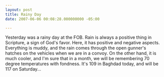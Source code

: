 ```yaml
---
layout: post
title: Rainy Day
date: 2007-06-06 00:08:28.000000000 -05:00

---
```

<p>Yesterday was a rainy day at the FOB. Rain is always a positive thing in Scripture, a sign of God's favor. Here, it has positive and negative aspects. Everything is muddy, and the rain comes through the open gunner's hatches on the vehicles when we are in a convoy. On the other hand, it is much cooler, and I'm sure that in a month, we will be remembering 70 degree temperatures with fondness. It's 109 in Baghdad today, and will be 117 on Saturday...</p>
